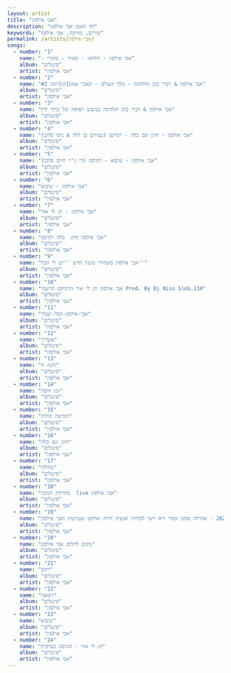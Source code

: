 ```yaml
---
layout: artist
title: "אבי אילסון"
description: "דף האמן אבי אילסון"
keywords: "שירים, מוזיקה, אבי אילסון"
permalink: /artists/אבי-אילסון/
songs:
  - number: "1"
    name: "- אבי אילסון - הלוואי - קאוור - מקורי"
    album: "סינגלים"
    artist: "אבי אילסון"
  - number: "2"
    name: "אבי אילסון & דביר כהן והלהקה - מלך העולם - קאבר אמונ[קו]רונה #2"
    album: "סינגלים"
    artist: "אבי אילסון"
  - number: "3"
    name: "אבי אילסון & דביר כהן והלהקה בביצוע רפואה של ברוך לוין"
    album: "סינגלים"
    artist: "אבי אילסון"
  - number: "4"
    name: "אבי אילסון - חתן וגם כלה - רמיקס (עמירם בן לולו & ניסו סלוב)"
    album: "סינגלים"
    artist: "אבי אילסון"
  - number: "5"
    name: "אבי אילסון - שיבוא - רמיקס (די ג'יי חיים פלמן)"
    album: "סינגלים"
    artist: "אבי אילסון"
  - number: "6"
    name: "אבי אילסון - שיבוא"
    album: "סינגלים"
    artist: "אבי אילסון"
  - number: "7"
    name: "אבי אילסון - תן לי אור"
    album: "סינגלים"
    artist: "אבי אילסון"
  - number: "8"
    name: "אבי אילסון חתן  כלה רמיקס"
    album: "סינגלים"
    artist: "אבי אילסון"
  - number: "9"
    name: "אבי אילסון משחרר סינגל חדש ''יש לי הכל''"
    album: "סינגלים"
    artist: "אבי אילסון"
  - number: "10"
    name: "אבי אילסון תן לי אור הרמיקס הרשמי Prod. By Dj Niso Slob.134"
    album: "סינגלים"
    artist: "אבי אילסון"
  - number: "11"
    name: "אבי-אילסון-הכל-יעבור"
    album: "סינגלים"
    artist: "אבי אילסון"
  - number: "12"
    name: "אשריך"
    album: "סינגלים"
    artist: "אבי אילסון"
  - number: "13"
    name: "והנה ה"
    album: "סינגלים"
    artist: "אבי אילסון"
  - number: "14"
    name: "זמן חופה"
    album: "סינגלים"
    artist: "אבי אילסון"
  - number: "15"
    name: "חמישה קולות"
    album: "סינגלים"
    artist: "אבי אילסון"
  - number: "16"
    name: "חתן וגם כלה"
    album: "סינגלים"
    artist: "אבי אילסון"
  - number: "17"
    name: "מחילה"
    album: "סינגלים"
    artist: "אבי אילסון"
  - number: "18"
    name: "מחרוזת חנוכה  live אבי אילסון"
    album: "סינגלים"
    artist: "אבי אילסון"
  - number: "19"
    name: "מחרוזת פורים 2024 - אהרלה סמט ומנדי וייס וישי לפידות ואיציק דדיה ואלחנן שטיינמץ ואבי אילסון"
    album: "סינגלים"
    artist: "אבי אילסון"
  - number: "20"
    name: "מקום לחלום אבי אילסון"
    album: "סינגלים"
    artist: "אבי אילסון"
  - number: "21"
    name: "רחם"
    album: "סינגלים"
    artist: "אבי אילסון"
  - number: "22"
    name: "רפואה"
    album: "סינגלים"
    artist: "אבי אילסון"
  - number: "23"
    name: "שיבוא"
    album: "סינגלים"
    artist: "אבי אילסון"
  - number: "24"
    name: "תן לי אור - הגרסה בערבית"
    album: "סינגלים"
    artist: "אבי אילסון"
---
```

